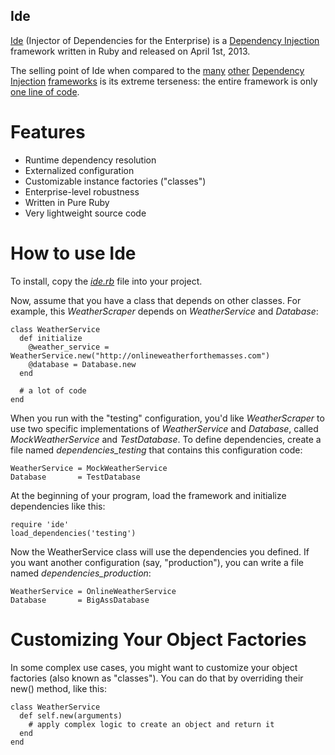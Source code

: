 ## Ide

[Ide](http://en.wikipedia.org/wiki/Ide_%28fish%29) (Injector of Dependencies for the Enterprise) is a [Dependency Injection](en.wikipedia.org/wiki/Dependency_injection) framework written in Ruby and released on April 1st, 2013.

The selling point of Ide when compared to the [many](http://en.wikipedia.org/wiki/Spring_Framework) [other](http://www.ninject.org/) [Dependency](http://square.github.com/dagger/) [Injection](http://code.google.com/p/google-guice/) [frameworks](http://picocontainer.codehaus.org/) is its extreme terseness: the entire framework is only [one line of code](https://github.com/nusco/ide/blob/master/ide.rb).

# Features

* Runtime dependency resolution
* Externalized configuration
* Customizable instance factories ("classes")
* Enterprise-level robustness
* Written in Pure Ruby
* Very lightweight source code

# How to use Ide

To install, copy the [*ide.rb*](https://github.com/nusco/ide/blob/master/ide.rb) file into your project.

Now, assume that you have a class that depends on other classes. For example, this *WeatherScraper* depends on *WeatherService* and *Database*:

    class WeatherService
      def initialize
        @weather_service = WeatherService.new("http://onlineweatherforthemasses.com")
        @database = Database.new
      end
    
      # a lot of code
    end

When you run with the "testing" configuration, you'd like *WeatherScraper* to use two specific implementations of *WeatherService* and *Database*, called *MockWeatherService* and *TestDatabase*. To define dependencies, create a file named *dependencies_testing* that contains this configuration code:

    WeatherService = MockWeatherService
    Database       = TestDatabase

At the beginning of your program, load the framework and initialize dependencies like this:

    require 'ide'
    load_dependencies('testing')
  
Now the WeatherService class will use the dependencies you defined. If you want another configuration (say, "production"), you can write a file named *dependencies_production*:

    WeatherService = OnlineWeatherService
    Database       = BigAssDatabase


# Customizing Your Object Factories

In some complex use cases, you might want to customize your object factories (also known as "classes"). You can do that by overriding their new() method, like this:

    class WeatherService
      def self.new(arguments)
        # apply complex logic to create an object and return it
      end
    end
